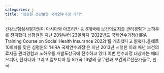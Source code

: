 ```yaml
---
categories: j
title: "심평원 건강보험 국제연수과정 개최"
---
```

건강보험심사평가원이 아시아와 아프리카 등 8개국에 보건의료지출 관리경험과 노하우를 전파했다.심평원은 지난 20일부터 23일까지 ‘2022년도 국제연수과정(HIRA Training Course on Social Health Insurance 2022)’를 개최했다고 밝혔다.올해로 10회차를 맞은 심평원의 ‘HIRA 국제연수과정’은 지난 2013년 시행한 이래 매년 보건의료지출 관리경험과 노하우를 개발도상국에 전수하고 있다.이번 연수과정 대상자는 에티오피아, 탄자니아 그리고 캄보디아 등 8개국 13명의 공무원과 보건의료전문가들로, 한국